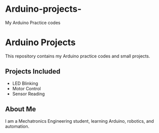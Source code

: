 # Arduino-projects-
My Arduino Practice codes 
# Arduino Projects  

This repository contains my Arduino practice codes and small projects.  

## Projects Included
- LED Blinking  
- Motor Control  
- Sensor Reading  

## About Me
I am a Mechatronics Engineering student, learning Arduino, robotics, and automation.
